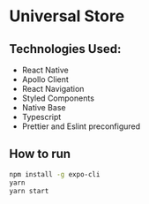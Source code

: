 # Universal Store
## Technologies Used:
-   React Native
-   Apollo Client
-   React Navigation
-   Styled Components
-   Native Base
-   Typescript
-   Prettier and Eslint preconfigured

## How to run
```bash
npm install -g expo-cli
yarn
yarn start
```
